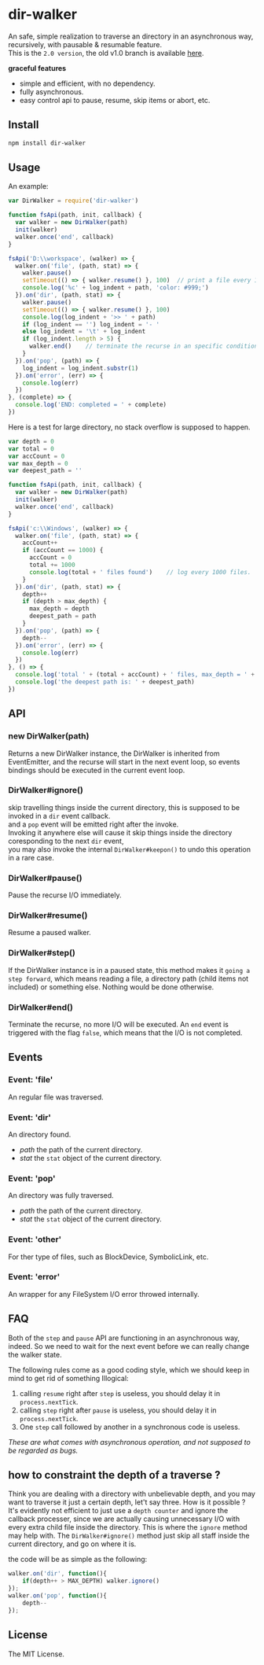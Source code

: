 # dir-walker

An safe, simple realization to traverse an directory in an asynchronous way, recursively, with pausable &amp; resumable feature.  
This is the `2.0 version`, the old v1.0 branch is available [here](https://github.com/fish520/dir-walker/tree/v1.0). 

**graceful features**

+ simple and efficient, with no dependency.
+ fully asynchronous.
+ easy control api to pause, resume, skip items or abort, etc.

## Install

```bash
npm install dir-walker
```

## Usage

An example:

```javascript
var DirWalker = require('dir-walker')

function fsApi(path, init, callback) {
  var walker = new DirWalker(path)
  init(walker)
  walker.once('end', callback)
}

fsApi('D:\\workspace', (walker) => {
  walker.on('file', (path, stat) => {
    walker.pause()
    setTimeout(() => { walker.resume() }, 100)  // print a file every 100ms
    console.log('%c' + log_indent + path, 'color: #999;')
  }).on('dir', (path, stat) => {
    walker.pause()
    setTimeout(() => { walker.resume() }, 100)
    console.log(log_indent + '>> ' + path)
    if (log_indent == '') log_indent = '- '
    else log_indent = '\t' + log_indent
    if (log_indent.length > 5) {
      walker.end()    // terminate the recurse in an specific condition
    }
  }).on('pop', (path) => {
    log_indent = log_indent.substr(1)
  }).on('error', (err) => {
    console.log(err)
  })
}, (complete) => {
  console.log('END: completed = ' + complete)
})
```

Here is a test for large directory, no stack overflow is supposed to happen.

```javascript
var depth = 0
var total = 0
var accCount = 0
var max_depth = 0
var deepest_path = ''

function fsApi(path, init, callback) {
  var walker = new DirWalker(path)
  init(walker)
  walker.once('end', callback)
}

fsApi('c:\\Windows', (walker) => {
  walker.on('file', (path, stat) => {
    accCount++
    if (accCount == 1000) {
      accCount = 0
      total += 1000
      console.log(total + ' files found')    // log every 1000 files.
    }
  }).on('dir', (path, stat) => {
    depth++
    if (depth > max_depth) {
      max_depth = depth
      deepest_path = path
    }
  }).on('pop', (path) => {
    depth--
  }).on('error', (err) => {
    console.log(err)
  })
}, () => {
  console.log('total ' + (total + accCount) + ' files, max_depth = ' + max_depth)
  console.log('the deepest path is: ' + deepest_path)
})
```


## API

### new DirWalker(path)

Returns a new DirWalker instance, the DirWalker is inherited from EventEmitter, and the recurse will start in the next event loop,
so events bindings should be executed in the current event loop.

### DirWalker#ignore()

skip travelling things inside the current directory, this is supposed to be invoked in a `dir` event callback.  
and a `pop` event will be emitted right after the invoke.  
Invoking it anywhere else will cause it skip things inside the directory coresponding to the next `dir` event,  
you may also invoke the internal `DirWalker#keepon()` to undo this operation in a rare case.

### DirWalker#pause()

Pause the recurse I/O immediately.

### DirWalker#resume()

Resume a paused walker.

### DirWalker#step()

If the DirWalker instance is in a paused state, this method makes it `going a step forward`, which means reading a file, a directory path (child items not included) or something else. Nothing would be done otherwise.

### DirWalker#end()

Terminate the recurse, no more I/O will be executed. An `end` event is triggered with the flag `false`, which means that the I/O is not completed.

## Events

### Event: 'file'

An regular file was traversed.

### Event: 'dir'

An directory found.

+ *path* the path of the current directory.
+ *stat* the `stat` object of the current directory.

### Event: 'pop'

An directory was fully traversed.

+ *path* the path of the current directory.
+ *stat* the `stat` object of the current directory.

### Event: 'other'

For ther type of files, such as BlockDevice, SymbolicLink, etc.

### Event: 'error'

An wrapper for any FileSystem I/O error throwed internally.

## FAQ

Both of the `step` and `pause` API are functioning in an asynchronous way, indeed.
So we need to wait for the next event before we can really change the walker state.

The following rules come as a good coding style, which we should keep in mind to get rid of something Illogical:

1. calling `resume` right after `step` is useless, you should delay it in `process.nextTick`. 
2. calling `step` right after `pause` is useless, you should delay it in `process.nextTick`. 
3. One `step` call followed by another in a synchronous code is useless. 

_These are what comes with asynchronous operation, and not supposed to be regarded as bugs._

## how to constraint the depth of a traverse ?

Think you are dealing with a directory with unbelievable depth, and you may want to traverse it just a certain depth, let't say three.
How is it possible ?
It's evidently not efficient to just use a `depth counter` and ignore the callback processer, since we are actually causing unnecessary I/O with 
every extra child file inside the directory. This is where the `ignore` method may help with.
The `DirWalker#ignore()` method just skip all staff inside the current directory, and go on where it is.  

the code will be as simple as the following:  

```javascript
walker.on('dir', function(){
    if(depth++ > MAX_DEPTH) walker.ignore()
});
walker.on('pop', function(){
    depth--
});
```

## License

The MIT License.

